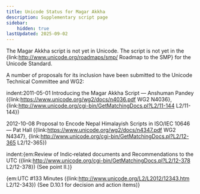 ```yaml
---
title: Unicode Status for Magar Akkha
description: Supplementary script page
sidebar:
    hidden: true
lastUpdated: 2025-09-02
---
```


The Magar Akkha script is not yet in Unicode. The script is not yet in the {link:http://www.unicode.org/roadmaps/smp/ Roadmap to the SMP} for the Unicode Standard.

[comment]: # (end of intro)

[comment]: # (start of blocks)



[comment]: # (end of blocks)

[comment]: # (start of chars)



[comment]: # (end of chars)

[comment]: # (start of rest)

A number of proposals for its inclusion have been submitted to the Unicode Technical Committee and WG2:

indent:2011-05-01 Introducing the Magar Akkha Script — Anshuman Pandey ({link:https://www.unicode.org/wg2/docs/n4036.pdf WG2 N4036}, {link:http://www.unicode.org/cgi-bin/GetMatchingDocs.pl?L2/11-144 L2/11-144})

2012-10-08 Proposal to Encode Nepal Himalayish Scripts in ISO/IEC 10646 — Pat Hall ({link:https://www.unicode.org/wg2/docs/n4347.pdf WG2 N4347}, {link:http://www.unicode.org/cgi-bin/GetMatchingDocs.pl?L2/12-365 L2/12-365})

indent:{em:Review of Indic‐related documents and Recommendations to the UTC ({link:http://www.unicode.org/cgi-bin/GetMatchingDocs.pl?L2/12-378 L2/12-378}) (See point II.)}

{em:UTC #133 Minutes ({link:http://www.unicode.org/L2/L2012/12343.htm L2/12-343}) (See D.10.1 for decision and action items)}
